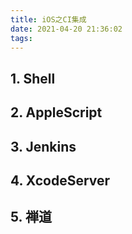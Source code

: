 ```yaml
---
title: iOS之CI集成
date: 2021-04-20 21:36:02
tags:  
---
```

## 1. Shell

## 2. AppleScript

## 3. Jenkins

## 4. XcodeServer

## 5. 禅道
